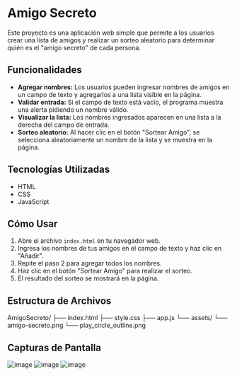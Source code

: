 # Amigo Secreto

Este proyecto es una aplicación web simple que permite a los usuarios crear una lista de amigos y realizar un sorteo aleatorio para determinar quién es el "amigo secreto" de cada persona.

## Funcionalidades

* **Agregar nombres:** Los usuarios pueden ingresar nombres de amigos en un campo de texto y agregarlos a una lista visible en la página.
* **Validar entrada:** Si el campo de texto está vacío, el programa muestra una alerta pidiendo un nombre válido.
* **Visualizar la lista:** Los nombres ingresados aparecen en una lista a la derecha del campo de entrada.
* **Sorteo aleatorio:** Al hacer clic en el botón "Sortear Amigo", se selecciona aleatoriamente un nombre de la lista y se muestra en la página.

## Tecnologías Utilizadas

* HTML
* CSS
* JavaScript

## Cómo Usar

1.  Abre el archivo `index.html` en tu navegador web.
2.  Ingresa los nombres de tus amigos en el campo de texto y haz clic en "Añadir".
3.  Repite el paso 2 para agregar todos los nombres.
4.  Haz clic en el botón "Sortear Amigo" para realizar el sorteo.
5.  El resultado del sorteo se mostrará en la página.

## Estructura de Archivos
AmigoSecreto/
├── index.html
├── style.css
├── app.js
└── assets/
└── amigo-secreto.png
└── play_circle_outline.png

## Capturas de Pantalla
![image](https://github.com/user-attachments/assets/030ea1e0-4075-4338-b770-8da106b5b99d)
![image](https://github.com/user-attachments/assets/0b97387b-1c0a-404b-8640-52424e0202bd)
![image](https://github.com/user-attachments/assets/8d0e477c-2381-4064-accf-e7e8b7515a18)




